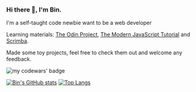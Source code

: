 ### Hi there 👋, I'm Bin.

I'm a self-taught code newbie want to be a web developer

Learning materials: [The Odin Project](https://www.theodinproject.com/), [The Modern JavaScript Tutorial](https://javascript.info/) and [Scrimba](https://scrimba.com/).

Made some toy projects, feel free to check them out and welcome any feedback.

![my codewars' badge](https://www.codewars.com/users/reBreath2020/badges/large)

[![Bin's GitHub stats](https://github-readme-stats.vercel.app/api?username=Alicebond&count_private=true&show_icons=true)](https://github.com/Alicebond/github-readme-stats) [![Top Langs](https://github-readme-stats.vercel.app/api/top-langs/?username=Alicebond&layout=compact)](https://github.com/Alicebond/github-readme-stats)
